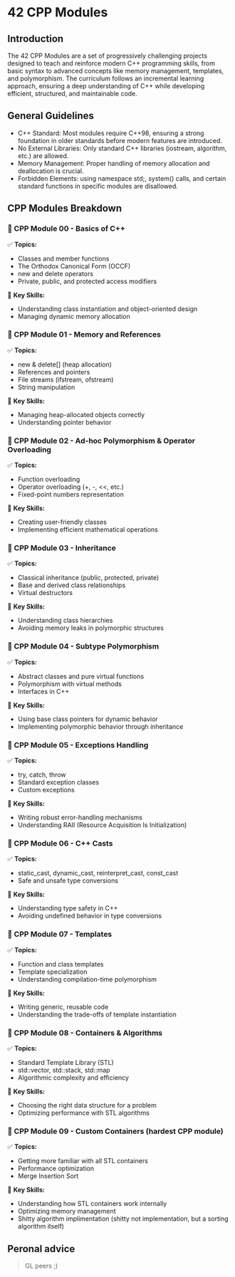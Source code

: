 # 42 CPP Modules

## Introduction
The 42 CPP Modules are a set of progressively challenging projects designed to teach and reinforce modern C++ programming skills, from basic syntax to advanced concepts like memory management, templates, and polymorphism. The curriculum follows an incremental learning approach, ensuring a deep understanding of C++ while developing efficient, structured, and maintainable code.

## General Guidelines
- C++ Standard: Most modules require C++98, ensuring a strong foundation in older standards before modern features are introduced.
- No External Libraries: Only standard C++ libraries (iostream, algorithm, etc.) are allowed.
- Memory Management: Proper handling of memory allocation and deallocation is crucial.
- Forbidden Elements: using namespace std;, system() calls, and certain standard functions in specific modules are disallowed.

## CPP Modules Breakdown
### 📌 CPP Module 00 - Basics of C++
✅ **Topics:**
- Classes and member functions
- The Orthodox Canonical Form (OCCF)
- new and delete operators
- Private, public, and protected access modifiers

🔧 **Key Skills:**
- Understanding class instantiation and object-oriented design
- Managing dynamic memory allocation

### 📌 CPP Module 01 - Memory and References
✅ **Topics:**
- new & delete[] (heap allocation)
- References and pointers
- File streams (ifstream, ofstream)
- String manipulation

🔧 **Key Skills:**
- Managing heap-allocated objects correctly
- Understanding pointer behavior

### 📌 CPP Module 02 - Ad-hoc Polymorphism & Operator Overloading
✅ **Topics:**
- Function overloading
- Operator overloading (+, -, <<, etc.)
- Fixed-point numbers representation

🔧 **Key Skills:**
- Creating user-friendly classes
- Implementing efficient mathematical operations

### 📌 CPP Module 03 - Inheritance
✅ **Topics:**
- Classical inheritance (public, protected, private)
- Base and derived class relationships
- Virtual destructors

🔧 **Key Skills:**
- Understanding class hierarchies
- Avoiding memory leaks in polymorphic structures

### 📌 CPP Module 04 - Subtype Polymorphism
✅ **Topics:**
- Abstract classes and pure virtual functions
- Polymorphism with virtual methods
- Interfaces in C++

🔧 **Key Skills:**
- Using base class pointers for dynamic behavior
- Implementing polymorphic behavior through inheritance

### 📌 CPP Module 05 - Exceptions Handling
✅ **Topics:**
- try, catch, throw
- Standard exception classes
- Custom exceptions

🔧 **Key Skills:**
- Writing robust error-handling mechanisms
- Understanding RAII (Resource Acquisition Is Initialization)

### 📌 CPP Module 06 - C++ Casts
✅ **Topics:**
- static_cast, dynamic_cast, reinterpret_cast, const_cast
- Safe and unsafe type conversions

🔧 **Key Skills:**
- Understanding type safety in C++
- Avoiding undefined behavior in type conversions

### 📌 CPP Module 07 - Templates
✅ **Topics:**
- Function and class templates
- Template specialization
- Understanding compilation-time polymorphism

🔧 **Key Skills:**
- Writing generic, reusable code
- Understanding the trade-offs of template instantiation

### 📌 CPP Module 08 - Containers & Algorithms
✅ **Topics:**
- Standard Template Library (STL)
- std::vector, std::stack, std::map
- Algorithmic complexity and efficiency

🔧 **Key Skills:**
- Choosing the right data structure for a problem
- Optimizing performance with STL algorithms

### 📌 CPP Module 09 - Custom Containers (hardest CPP module)
✅ **Topics:**
- Getting more familiar with all STL containers
- Performance optimization
- Merge Insertion Sort

🔧 **Key Skills:**
- Understanding how STL containers work internally
- Optimizing memory management
- Shitty algorithm implimentation (shitty not implementation, but a sorting algorithm itself)


## Peronal advice
> GL peers ;)